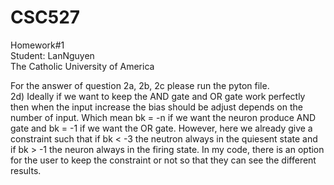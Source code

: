 # CSC527
Homework#1  
Student: LanNguyen  
The Catholic University of America
  
For the answer of question 2a, 2b, 2c please run the pyton file.  
2d) Ideally if we want to keep the AND gate and OR gate work perfectly then when the input increase the bias should be adjust depends on the number of input. Which mean bk = -n if we want the neuron produce AND gate and bk = -1 if we want the OR gate. However, here we already give a constraint such that if bk < -3 the neutron always in the quiesent state and if bk > -1 the neuron always in the firing state.   In my code, there is an option for the user to keep the constraint or not so that they can see the different results.

